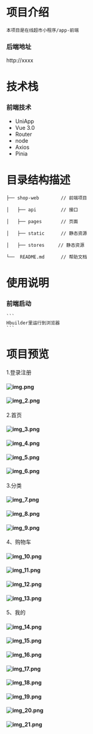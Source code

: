 
# 项目介绍
    本项目是在线超市小程序/app-前端
### 后端地址
 http://xxxx
# 技术栈

### 前端技术
- UniApp
- Vue 3.0
- Router
- node
- Axios
- Pinia

# 目录结构描述
    ├── shop-web        // 前端项目

    │   ├── api     	// 接口
	
	│   ├── pages       // 页面
	
	│   ├── static      // 静态资源
	
	│   ├── stores     // 静态资源

    └──  README.md      // 帮助文档

# 使用说明
### 前端启动
    ```    
    Hbuilder里运行到浏览器
    ```
# 项目预览
1.登录注册
#### ![img.png](/static/readme_image/1.png)
#### ![img_2.png](/static/readme_image/bf75c6ae7779337a3576c17f07e281f.png)
2.首页
#### ![img_3.png](/static/readme_image/34e735df1f509654748c5c4386dee0f.png)
#### ![img_4.png](/static/readme_image/04d1e1a0de59fc667a28a40b92f05e2.png)
#### ![img_5.png](/static/readme_image/a193036bd21b6e37a0da7632e8cccfa.png)
#### ![img_6.png](/static/readme_image/44240144d62fa33bd7a589e533e04b4.png)

3.分类
#### ![img_7.png](/static/readme_image/0fddce2506cf105a8ef976d543a42a0.png)
#### ![img_8.png](/static/readme_image/d025157a9de7bbc8998049c69af4df9.png)
#### ![img_9.png](/static/readme_image/88f046dc66bee08c4a412db495a4e74.png)

4、购物车
#### ![img_10.png](/static/readme_image/c485c71b63ebf2345e2ef5e2eb60d8a.png)
#### ![img_11.png](/static/readme_image/d271dee98fc9f9dd1096e5742c28d24.png)
#### ![img_12.png](/static/readme_image/4a8ba49236ea8bfa7e7a97e94cad06f.png)
#### ![img_13.png](/static/readme_image/afe6c8f35c2854d41e2551f6388f4c5.png)
5、我的
#### ![img_14.png](/static/readme_image/eef6fd2e590f65b6b0af6056156fbfa.png)
#### ![img_15.png](/static/readme_image/4f079221b81ab9b452ebf61dc33a02c.png)
#### ![img_16.png](/static/readme_image/2ca63278165fcee47c563aeb4582675.png)
#### ![img_17.png](/static/readme_image/89560060212a67046cf3ba0d1740c61.png)
#### ![img_18.png](/static/readme_image/dec1ea64ec44b4ce19eb304ee82bb7a.png)
#### ![img_19.png](/static/readme_image/bb6c6de183bb4209e86ce1bb39df731.png)
#### ![img_20.png](/static/readme_image/437b97caed6a903aee48b4c217c575f.png)
#### ![img_21.png](/static/readme_image/87a233fcddb6aaf34970c2a7275e641.png)
 
 
